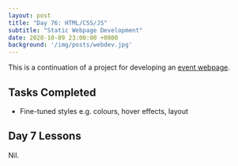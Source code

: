 ```yaml
---
layout: post
title: "Day 76: HTML/CSS/JS"
subtitle: "Static Webpage Development"
date: 2020-10-09 23:00:00 +0800
background: '/img/posts/webdev.jpg'
---
```


This is a continuation of a project for developing an [event webpage](https://github.com/chrischow/gc50_trial).

## Tasks Completed
* Fine-tuned styles e.g. colours, hover effects, layout

## Day 7 Lessons
Nil.